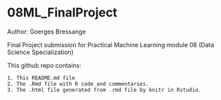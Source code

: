 # 08ML_FinalProject
Author: Goerges Bressange

Final Project submission for Practical Machine Learning module 08 (Data Science Specialization)

This github repo contains:

	1. This README.md file
	2. The .Rmd file with R code and commentaries.
	3. The .html file generated from .rmd file by knitr in Rstudio.
